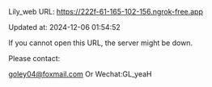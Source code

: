 Lily_web URL: https://222f-61-165-102-156.ngrok-free.app

Updated at: 2024-12-06 01:54:52

If you cannot open this URL, the server might be down.

Please contact: 

goley04@foxmail.com Or Wechat:GL_yeaH
